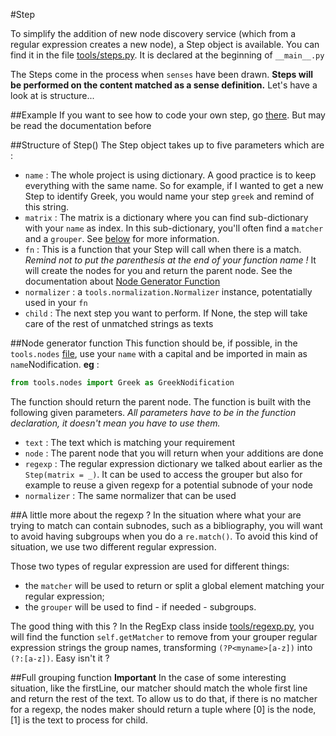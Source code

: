 #Step

To simplify the addition of new node discovery service (which from a regular expression creates a new node), a Step object is available. You can find it in the file [tools/steps.py](../tools/steps.py). It is declared at the beginning of `__main__.py`

The Steps come in the process when `senses` have been drawn. **Steps will be performed on the content matched as a sense definition.** Let's have a look at is structure... 

##Example
If you want to see how to code your own step, go [there](Step-Example.md). But may be read the documentation before

##Structure of Step()
The Step object takes up to five parameters which are :
- `name` : The whole project is using dictionary. A good practice is to keep everything with the same name. So for example, if I wanted to get a new Step to identify Greek, you would name your step `greek` and remind of this string.
- `matrix` : The matrix is a dictionary where you can find sub-dictionary with your `name` as index. In this sub-dictionary, you'll often find a `matcher` and a `grouper`. See [below](#a-little-more-about-the-regexp-) for more information.
- `fn` : This is a function that your Step will call when there is a match. *Remind not to put the parenthesis at the end of your function name !* It will create the nodes for you and return the parent node. See the documentation about [Node Generator Function](#node-generator-function)
- `normalizer` : a `tools.normalization.Normalizer` instance, potentatially used in your `fn`
- `child` : The next step you want to perform. If None, the step will take care of the rest of unmatched strings as texts

##Node generator function
This function should be, if possible, in the `tools.nodes` [file](../tools/nodes.py), use your `name` with a capital and be imported in main as `name`Nodification. **eg** : 

```python
from tools.nodes import Greek as GreekNodification
```

The function should return the parent node. The function is built with the following given parameters. *All parameters have to be in the function declaration, it doesn't mean you have to use them.*
- `text` : The text which is matching your requirement
- `node` : The parent node that you will return when your additions are done
- `regexp` : The regular expression dictionary we talked about earlier as the `Step(matrix = _)`. It can be used to access the grouper but also for example to reuse a given regexp for a potential subnode of your node
- `normalizer` : The same normalizer that can be used

##A little more about the regexp ?
In the situation where what your are trying to match can contain subnodes, such as a bibliography, you will want to avoid having subgroups when you do a `re.match()`. To avoid this kind of situation, we use two different regular expression.

Those two types of regular expression are used for different things: 
- the `matcher` will be used to return or split a global element matching your regular expression; 
- the `grouper` will be used to find - if needed - subgroups. 

The good thing with this ? In the RegExp class inside [tools/regexp.py](../tools/regexp.py), you will find the function `self.getMatcher` to remove from your grouper regular expression strings the group names, transforming `(?P<myname>[a-z])` into `(?:[a-z])`. Easy isn't it ?

##Full grouping function
**Important** In the case of some interesting situation, like the firstLine, our matcher should match the whole first line and return the rest of the text. To allow us to do that, if there is no matcher for a regexp, the nodes maker should return a tuple where [0] is the node, [1] is the text to process for child.